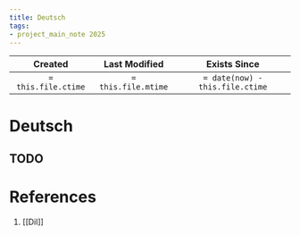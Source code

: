 ```yaml
---
title: Deutsch
tags:
- project_main_note 2025
---
```

|     Created      |  Last Modified   |       Exists Since        |
|:----------------:|:----------------:|:----------------:|
| `= this.file.ctime` | `= this.file.mtime` | `= date(now) - this.file.ctime`|

# Deutsch

## TODO

# References
1. [[Dil]]
